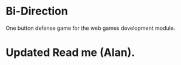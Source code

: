 # Bi-Direction
One button defense game for the web games development module.

# Updated Read me (Alan).